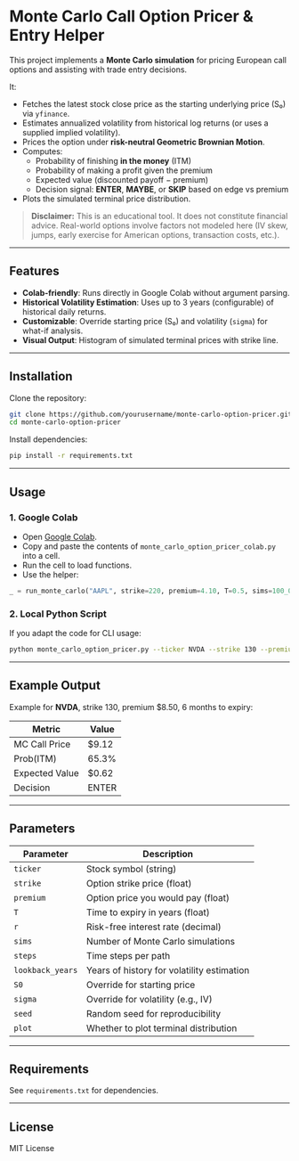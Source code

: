 # Monte Carlo Call Option Pricer & Entry Helper

This project implements a **Monte Carlo simulation** for pricing European call options and assisting with trade entry decisions.

It:
- Fetches the latest stock close price as the starting underlying price (S₀) via `yfinance`.
- Estimates annualized volatility from historical log returns (or uses a supplied implied volatility).
- Prices the option under **risk-neutral Geometric Brownian Motion**.
- Computes:
  - Probability of finishing **in the money** (ITM)
  - Probability of making a profit given the premium
  - Expected value (discounted payoff − premium)
  - Decision signal: **ENTER**, **MAYBE**, or **SKIP** based on edge vs premium
- Plots the simulated terminal price distribution.

> **Disclaimer:** This is an educational tool. It does not constitute financial advice. Real-world options involve factors not modeled here (IV skew, jumps, early exercise for American options, transaction costs, etc.).

---

## Features

- **Colab-friendly**: Runs directly in Google Colab without argument parsing.
- **Historical Volatility Estimation**: Uses up to 3 years (configurable) of historical daily returns.
- **Customizable**: Override starting price (S₀) and volatility (`sigma`) for what-if analysis.
- **Visual Output**: Histogram of simulated terminal prices with strike line.

---

## Installation

Clone the repository:
```bash
git clone https://github.com/yourusername/monte-carlo-option-pricer.git
cd monte-carlo-option-pricer
```

Install dependencies:
```bash
pip install -r requirements.txt
```

---

## Usage

### 1. Google Colab
- Open [Google Colab](https://colab.research.google.com/).
- Copy and paste the contents of `monte_carlo_option_pricer_colab.py` into a cell.
- Run the cell to load functions.
- Use the helper:
```python
_ = run_monte_carlo("AAPL", strike=220, premium=4.10, T=0.5, sims=100_000, seed=1)
```

### 2. Local Python Script
If you adapt the code for CLI usage:
```bash
python monte_carlo_option_pricer.py --ticker NVDA --strike 130 --premium 8.50 --T 0.5
```

---

## Example Output
Example for **NVDA**, strike 130, premium $8.50, 6 months to expiry:

| Metric | Value |
|--------|-------|
| MC Call Price | $9.12 |
| Prob(ITM) | 65.3% |
| Expected Value | $0.62 |
| Decision | ENTER |

---

## Parameters

| Parameter        | Description |
|------------------|-------------|
| `ticker`         | Stock symbol (string) |
| `strike`         | Option strike price (float) |
| `premium`        | Option price you would pay (float) |
| `T`              | Time to expiry in years (float) |
| `r`              | Risk-free interest rate (decimal) |
| `sims`           | Number of Monte Carlo simulations |
| `steps`          | Time steps per path |
| `lookback_years` | Years of history for volatility estimation |
| `S0`             | Override for starting price |
| `sigma`          | Override for volatility (e.g., IV) |
| `seed`           | Random seed for reproducibility |
| `plot`           | Whether to plot terminal distribution |

---

## Requirements
See `requirements.txt` for dependencies.

---

## License
MIT License
